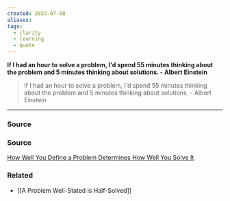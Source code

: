 ```yaml
---
created: 2023-07-08
aliases: 
tags:
  - clarity
  - learning
  - quote
---
```

**If I had an hour to solve a problem, I'd spend 55 minutes thinking about the problem and 5 minutes thinking about solutions. - Albert Einstein**

> If I had an hour to solve a problem, I'd spend 55 minutes thinking about the problem and 5 minutes thinking about solutions. - Albert Einstein
> 

****
### Source

### Source

[How Well You Define a Problem Determines How Well You Solve It](https://medium.com/an-idea-for-you/how-well-you-define-a-problem-determines-how-well-you-solve-it-847090979898)

### Related
- [[A Problem Well-Stated is Half-Solved]]